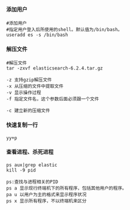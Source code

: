 #### 添加用户

```
#添加用户 
#指定用户登入后所使用的shell。默认值为/bin/bash。
useradd es -s /bin/bash
```

#### 解压文件

```
#解压文件
tar -zxvf elasticsearch-6.2.4.tar.gz

-z 支持gzip解压文件
-x 从压缩的文件中提取文件
-v 显示操作过程
-f 指定文件名，这个参数后面必须跟一个文件

-c 建立新的压缩文件
```

#### 快速复制一行

```
yy+p
```

#### 查看进程、杀死进程

```
ps aux|grep elastic
kill -9 pid

ps:查找与进程相关的PID
ps a 显示现行终端机下的所有程序，包括其他用户的程序。
pa u 以用户为主的格式来显示程序状况
ps x 显示所有程序，不以终端机来区分
```

